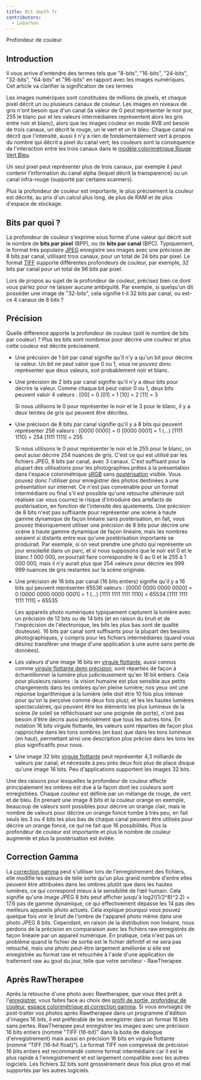 ```yaml
---
title: Bit depth fr
contributors:
  - Lebarhon
---
```


<div class="pagetitle">

Profondeur de couleur

</div>

## Introduction

Il vous arrive d'entendre des termes tels que "8-bits", "16-bits",
"24-bits", "32-bits", "64-bits" et "96-bits" en rapport avec les images
numériques. Cet article va clarifier la signification de ces termes

Les images numériques sont constituées de millions de pixels, et chaque
pixel décrit un ou plusieurs canaux de couleur. Les images en niveaux de
gris n'ont besoin que d'un canal (la valeur de 0 peut représenter le
noir pur, 255 le blanc pur et les valeurs intermédiaires représentent
alors les gris entre noir et blanc), alors que les images couleur en
mode RVB ont besoin de trois canaux, un décrit le rouge, un le vert et
un le bleu. Chaque canal ne décrit que l'intensité, aussi il n'y a rien
de fondamentalement vert à propos du nombre qui décrit a pixel du canal
vert; les couleurs sont la conséquence de l'interaction entre les trois
canaux dans le [modèle colorimétrique Rouge Vert
Bleu](https://fr.wikipedia.org/wiki/Rouge_vert_bleu).

Un seul pixel peut représenter plus de trois canaux, par exemple il peut
contenir l'information du canal alpha (lequel décrit la transparence) ou
un canal infra-rouge (supporté par certains scanners).

Plus la profondeur de couleur est importante, le plus précisément la
couleur est décrite, au prix d'un calcul plus long, de plus de RAM et de
plus d'espace de stockage.

## Bits par quoi ?

La profondeur de couleur s'exprime sous forme d'une valeur qui décrit
soit le nombre de **bits par pixel** (BPP), ou de **bits par canal**
(BPC). Typiquement, le format très populaire
[JPEG](https://fr.wikipedia.org/wiki/JPEG) enregistre ses images avec
une précision de 8 bits par canal, utilisant trois canaux, pour un total
de 24 bits par pixel. Le format
[TIFF](https://fr.wikipedia.org/wiki/Tagged_Image_File_Format) supporte
différentes profondeurs de couleur, par exemple, 32 bits par canal pour
un total de 96 bits par pixel.

Lors de propos au sujet de la profondeur de couleur, précisez bien ce
dont vous parlez pour ne laisser aucune ambiguïté. Par exemple, si
quelqu'un dit posséder une image de "32-bits", cela signifie t-il 32
bits par canal, ou est-ce 4 canaux de 8 bits ?

## Précision

Quelle différence apporte la profondeur de couleur (soit le nombre de
bits par couleur) ? Plus les bits sont nombreux pour décrire une couleur
et plus cette couleur est décrite précisément.

- Une précision de 1 bit par canal signifie qu'il n'y a qu'un bit pour
  décrire la valeur. Un bit ne peut valoir que 0 ou 1, vous ne pouvez
  donc représenter que deux valeurs, soit probablement noir et blanc.
- Une précision de 2 bits par canal signifie qu'il n'y a deux bits pour
  décrire la valeur. Comme chaque bit peut valoir 0 ou 1, deux bits
  peuvent valoir 4 valeurs :
      [00] = 0
      [01] = 1
      [10] = 2
      [11] = 3

  Si nous utilisons le 0 pour représenter le noir et le 3 pour le blanc,
  il y a deux teintes de gris qui peuvent être décrites.
- Une précision de 8 bits par canal signifie qu'il y a 8 bits qui
  peuvent représenter 256 valeurs :
      [0000 0000] = 0
      [0000 0001] = 1
      (...)
      [1111 1110] = 254
      [1111 1111] = 255

  Si nous utilisons le 0 pour représenter le noir et le 255 pour le
  blanc, on peut aussi décrire 254 nuances de gris. C'est ce qui est
  utilisé par les fichiers JPEG, 8 bits par canal, avec 3 canaux. C'est
  suffisant pour la plupart des utilisations pour les photographies
  prêtes à la présentation dans l'espace colorimétrique
  [sRGB](https://fr.wikipedia.org/wiki/SRGB) sans
  [postérisation](https://fr.wikipedia.org/wiki/Posterisation) visible.
  Vous pouvez donc l'utiliser pour enregistrer des photos destinées à
  une présentation sur internet. Ce n'est pas convenable pour un format
  intermédiaire ou final s'il est possible qu'une retouche ultérieure
  soit réalisée car vous courrez le risque d'introduire des artefacts de
  postérisation, en fonction de l'intensité des ajustements. Une
  précision de 8 bits n'est pas suffisante pour représenter une scène à
  haute gamme dynamique de façon linéaire sans postérisation, en fait,
  vous pouvez théoriquement utiliser une précision de 8 bits pour
  décrire une scène à haute gamme dynamique de façon linéaire, mais les
  nombres seraient si distants entre eux qu'une postérisation importante
  se produirait. Par exemple, si on veut prendre une photo qui
  représente un jour ensoleillé dans un parc, et si nous supposons que
  le noir est 0 et le blanc 1 000 000, on pourrait faire correspondre le
  0 au 0 et le 255 à 1 000 000, mais il n'y aurait plus que 254 valeurs
  pour décrire les 999 999 nuances de gris restantes sur la scène
  originale.
- Une précision de 16 bits par canal (16 bits entiers) signifie qu'il y
  a 16 bits qui peuvent représenter 65536 valeurs :
      [0000 0000 0000 0000] = 0
      [0000 0000 0000 0001] = 1
      (...)
      [1111 1111 1111 1110] = 65534
      [1111 1111 1111 1111] = 65535

  Les appareils photo numériques typiquement capturent la lumière avec
  un précision de 12 bits ou de 14 bits (et en raison du bruit et de
  l'imprécision de l'électronique, les bits les plus bas sont de qualité
  douteuse). 16 bits par canal sont suffisants pour la plupart des
  besoins photographiques, y compris pour les fichiers intermédiaires
  (quand vous désirez transférer une image d'une application à une autre
  sans perte de données).
- Les valeurs d'une image 16 bits en [virgule
  flottante](https://fr.wikipedia.org/wiki/Virgule_flottante), aussi
  connus comme [virgule flottante demi
  précision](https://en.wikipedia.org/wiki/Half-precision_floating-point_format),
  sont réparties de façon à échantillonner la lumière plus
  judicieusement qu'en 16 bit entiers. Cela pour plusieurs raisons : la
  vision humaine est plus sensible aux petits changements dans les
  ombres qu'en pleine lumière; nos yeux ont une réponse logarithmique à
  la lumière (elle doit être 10 fois plus intense pour qu'on la perçoive
  comme deux fois plus); et les les hautes lumières spectaculaires, qui
  peuvent être les éléments les plus lumineux de la scène (le soleil se
  réfléchissant sur une poignée de porte), n'ont pas besoin d'être
  décris aussi précisément que tous les autres tons. En notation 16 bits
  virgule flottante, les valeurs sont réparties de façon plus rapprochée
  dans les tons sombres (en bas) que dans les tons lumineux (en haut),
  permettant ainsi une description plus précise dans les tons les plus
  significatifs pour nous.
- Une image 32 bits [virgule
  flottante](https://fr.wikipedia.org/wiki/Virgule_flottante) peut
  représenter 4,3 milliards de valeurs par canal, et nécessite à peu
  près deux fois plus de place disque qu'une image 16 bits. Peu
  d'applications supportent les images 32 bits.

Une des raisons pour lesquelles la profondeur de couleur affecte
principalement les ombres est due à la façon dont les couleurs sont
enregistrées. Chaque couleur est définie par un mélange de rouge, de
vert et de bleu. En prenant une image 8 bits et la couleur orange en
exemple, beaucoup de valeurs sont possibles pour décrire un orange
clair, mais le nombre de valeurs pour décrire un orange foncé tombe à
très peu, en fait seuls les 3 ou 4 bits les plus bas de chaque canal
peuvent être utilisés pour décrire un orange foncé, ce qui ne fait que
16 possibilités. Plus la profondeur de couleur est importante et plus le
nombre de couleur augmente et plus la postérisation est évitée.

## Correction Gamma

La [correction gamma](https://fr.wikipedia.org/wiki/Correction_gamma)
peut s'utiliser lors de l'enregistrement des fichiers, elle modifie les
valeurs de telle sorte qu'un plus grand nombre d'entre elles peuvent
être attribuées dans les ombres plutôt que dans les hautes lumières, ce
qui correspond mieux à la sensibilité de l’œil humain. Cela signifie
qu'une image JPEG 8 bits peut afficher jusqu'à log2((1/2^8)^2.2) = 17.6
pas de gamme dynamique, ce qui effectivement dépasse les 14 pas des
meilleurs appareils photo actuels. Cela explique pourquoi vous pouvez
quelque fois voir le bruit de l'ombre de l'appareil photo même dans une
photo JPEG 8 bits. Cependant, en raison de la distribution non linéaire,
nous perdons de la précision en comparaison avec les fichiers raw
enregistrés de façon linéaire par un appareil numérique. En pratique,
cela n'est pas un problème quand le fichier de sortie est le fichier
définitif et ne sera pas retouché, mais une photo peut-être largement
améliorée si elle est enregistrée au format raw et retouchée à l'aide
d'une application de traitement raw au gout du jour, telle que votre
serviteur - RawTherapee.

## Après RawTherapee

Après la retouche d'une photo avec Rawtherapee, que vous êtes prêt à
l'[enregistrer](Saving_Images/fr.md), vous faites face au choix
des [profil de sortie, profondeur de
couleur](Color_Management/fr#Profil_de_sortie.md), [espace
colorimétrique et correction
gamma](Color_Management_addon/fr#Espace_de_sortie_"Output_Profile".md).
Si vous envisagez de post-traiter vos photos après Rawtherapee dans un
programme d'édition d'images 16 bits, il est préférable de les
enregistrer dans un format 16 bits sans pertes. RawTherapee peut
enregistrer les images avec une précision 16 bits entiers (nommé "TIFF
(16-bit)" dans la boite de dialogue d'enregistrement) mais aussi en
précision 16 bits en virgule flottante (nommé "TIFF (16-bit float)"). Le
format TIFF non compressé de précision 16 bits entiers est recommandé
comme format intermédiaire car il est le plus rapide à l'enregistrement
et est largement compatible avec les autres logiciels. Les fichiers 32
bits sont grossièrement deux fois plus gros et mal supportés par les
autres logiciels.

